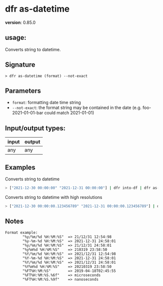 # dfr as-datetime

**version**: 0.85.0

## **usage**:

Converts string to datetime.

## Signature

`> dfr as-datetime (format) --not-exact`

## Parameters

- `format`: formatting date time string
- `--not-exact`: the format string may be contained in the date (e.g. foo-2021-01-01-bar could match 2021-01-01)

## Input/output types:

| input | output |
| ----- | ------ |
| any   | any    |

## Examples

Converts string to datetime

```bash
> ["2021-12-30 00:00:00" "2021-12-31 00:00:00"] | dfr into-df | dfr as-datetime "%Y-%m-%d %H:%M:%S"
```

Converts string to datetime with high resolutions

```bash
> ["2021-12-30 00:00:00.123456789" "2021-12-31 00:00:00.123456789"] | dfr into-df | dfr as-datetime "%Y-%m-%d %H:%M:%S.%9f"
```

## Notes

```text
Format example:
        "%y/%m/%d %H:%M:%S"  => 21/12/31 12:54:98
        "%y-%m-%d %H:%M:%S"  => 2021-12-31 24:58:01
        "%y/%m/%d %H:%M:%S"  => 21/12/31 24:58:01
        "%y%m%d %H:%M:%S"    => 210319 23:58:50
        "%Y/%m/%d %H:%M:%S"  => 2021/12/31 12:54:98
        "%Y-%m-%d %H:%M:%S"  => 2021-12-31 24:58:01
        "%Y/%m/%d %H:%M:%S"  => 2021/12/31 24:58:01
        "%Y%m%d %H:%M:%S"    => 20210319 23:58:50
        "%FT%H:%M:%S"        => 2019-04-18T02:45:55
        "%FT%H:%M:%S.%6f"    => microseconds
        "%FT%H:%M:%S.%9f"    => nanoseconds
```
